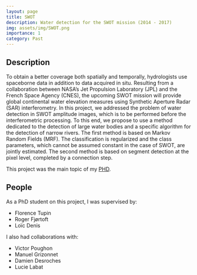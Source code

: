 ```yaml
---
layout: page
title: SWOT
description: Water detection for the SWOT mission (2014 - 2017)
img: assets/img/SWOT.png
importance: 1
category: Past
---
```


## Description

To obtain a better coverage both spatially and temporally, hydrologists use spaceborne data in addition to data acquired in situ. Resulting from a collaboration between NASA’s Jet Propulsion Laboratory (JPL) and the French Space Agency (CNES), the upcoming SWOT mission will provide global continental water elevation measures using Synthetic Aperture Radar (SAR) interferometry. In this project, we addressed the problem of water detection in SWOT amplitude images, which is to be performed before the interferometric processing.
To this end, we propose to use a method dedicated to the detection of large water bodies and a specific algorithm for the detection of narrow rivers. The first method is based on Markov Random Fields (MRF). The classification is regularized and the class parameters, which cannot be assumed constant in the case of SWOT, are jointly estimated. The second method is based on segment detection at the pixel level, completed by a connection step.

This project was the main topic of my <a href="https://www.sylvainlobry.com/phd">PHD</a>.


## People

As a PhD student on this project, I was supervised by:
- Florence Tupin
- Roger Fjørtoft
- Loïc Denis

I also had collaborations with:
- Victor Poughon
- Manuel Grizonnet
- Damien Desroches
- Lucie Labat